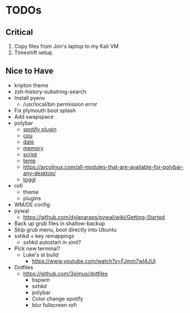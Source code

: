 # TODOs

## Critical

1. Copy files from Jon's laptop to my Kali VM
2. Timeshift setup


## Nice to Have

- kripton theme
- zsh-history-substring-search
- Install pyenv
    * /usr/local/bin permission error
- Fix plymouth boot splash
- Add swapspace
- polybar
    * [spotify plugin](https://github.com/Jvanrhijn/polybar-spotify)
    * [cpu](https://github.com/polybar/polybar/wiki/Module:-cpu)
    * [date](https://github.com/polybar/polybar/wiki/Module:-date)
    * [memory](https://github.com/polybar/polybar/wiki/Module:-memory)
    * [script](https://github.com/polybar/polybar/wiki/Module:-script)
    * [temp](https://github.com/polybar/polybar/wiki/Module:-temperature)
    * https://arcolinux.com/all-modules-that-are-available-for-polybar-any-desktop/
    * [toggl](https://github.com/jduar/toggl_tools)
- rofi
    * theme
    * plugins
- WM/DE config
- pywal
    * https://github.com/dylanaraps/pywal/wiki/Getting-Started
- Back up grub files in shallow-backup
- Skip grub menu, boot directly into Ubuntu
- sxhkd + key remappings
    * sxhkd autostart in xinit?
- Pick new terminal?
    * Luke's st build
        + https://www.youtube.com/watch?v=FJmm7wl4JUI
- Dotfiles
    * https://github.com/3ximus/dotfiles
        + bspwm
        + sxhkd
        + polybar
        + Color change spotify
        + blur fullscreen rofi

